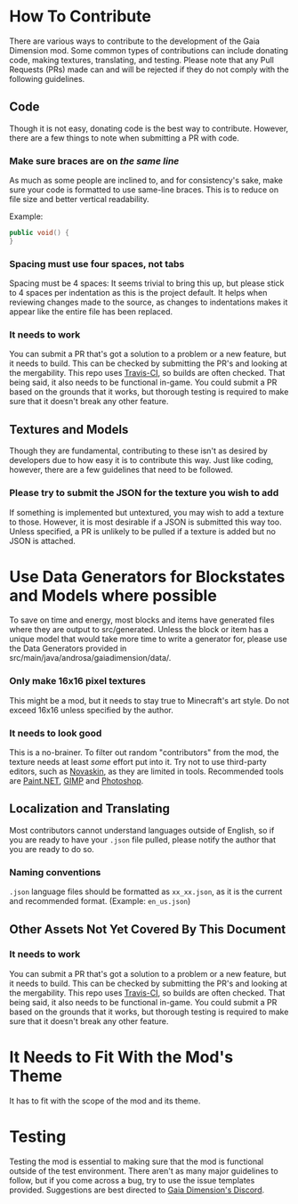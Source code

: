 # How To Contribute
There are various ways to contribute to the development of the Gaia Dimension mod. Some common types of contributions can include donating code, making textures, translating, and testing. Please note that any Pull Requests (PRs) made can and will be rejected if they do not comply with the following guidelines.

## Code
Though it is not easy, donating code is the best way to contribute. However, there are a few things to note when submitting a PR with code.

### Make sure braces are on *the same line*
As much as some people are inclined to, and for consistency's sake, make sure your code is formatted to use same-line braces. This is to reduce on file size and better vertical readability.

Example:
```java
public void() {
}
```

### Spacing must use four spaces, not tabs
Spacing must be 4 spaces: It seems trivial to bring this up, but please stick to 4 spaces per indentation as this is the project default. It helps when reviewing changes made to the source, as changes to indentations makes it appear like the entire file has been replaced.

### It needs to work
You can submit a PR that's got a solution to a problem or a new feature, but it needs to build. This can be checked by submitting the PR's and looking at the mergability. This repo uses [Travis-CI](https://travis-ci.org/), so builds are often checked.
That being said, it also needs to be functional in-game. You could submit a PR based on the grounds that it works, but thorough testing is required to make sure that it doesn't break any other feature.

## Textures and Models
Though they are fundamental, contributing to these isn't as desired by developers due to how easy it is to contribute this way. Just like coding, however, there are a few guidelines that need to be followed.

### Please try to submit the JSON for the texture you wish to add
If something is implemented but untextured, you may wish to add a texture to those. However, it is most desirable if a JSON is submitted this way too. Unless specified, a PR is unlikely to be pulled if a texture is added but no JSON is attached.

# Use Data Generators for Blockstates and Models where possible
To save on time and energy, most blocks and items have generated files where they are output to src/generated. Unless the block or item has a unique model that would take more time to write a generator for, please use the Data Generators provided in src/main/java/androsa/gaiadimension/data/.

### Only make 16x16 pixel textures
This might be a mod, but it needs to stay true to Minecraft's art style. Do not exceed 16x16 unless specified by the author.


### It needs to look good
This is a no-brainer. To filter out random "contributors" from the mod, the texture needs at least *some* effort put into it. Try not to use third-party editors, such as [Novaskin](https://novaskin.me/), as they are limited in tools. Recommended tools are [Paint.NET](https://www.getpaint.net/), [GIMP](https://www.gimp.org/) and [Photoshop](https://photoshop.com/).

## Localization and Translating
Most contributors cannot understand languages outside of English, so if you are ready to have your `.json` file pulled, please notify the author that you are ready to do so.

### Naming conventions
`.json` language files should be formatted as `xx_xx.json`, as it is the current and recommended format. (Example: `en_us.json`)

## Other Assets Not Yet Covered By This Document

### It needs to work
You can submit a PR that's got a solution to a problem or a new feature, but it needs to build. This can be checked by submitting the PR's and looking at the mergability. This repo uses [Travis-CI](https://travis-ci.org/), so builds are often checked.
That being said, it also needs to be functional in-game. You could submit a PR based on the grounds that it works, but thorough testing is required to make sure that it doesn't break any other feature.

# It Needs to Fit With the Mod's Theme

It has to fit with the scope of the mod and its theme.

# Testing
Testing the mod is essential to making sure that the mod is functional outside of the test environment. There aren't as many major guidelines to follow, but if you come across a bug, try to use the issue templates provided. Suggestions are best directed to [Gaia Dimension's Discord](https://discord.gg/g7BBHB6).
